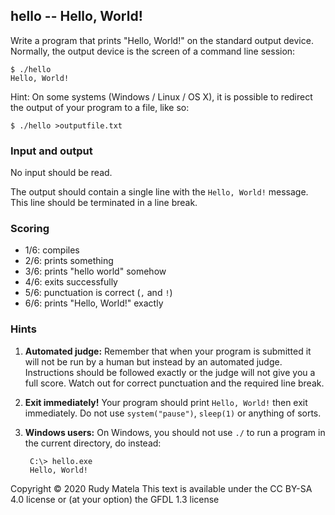 hello -- Hello, World!
----------------------

Write a program that prints "Hello, World!" on the standard output device.
Normally, the output device is the screen of a command line session:

	$ ./hello
	Hello, World!

Hint: On some systems (Windows / Linux / OS X), it is possible to redirect the
output of your program to a file, like so:

	$ ./hello >outputfile.txt


### Input and output

No input should be read.

The output should contain a single line with the `Hello, World!` message.
This line should be terminated in a line break.


### Scoring

* 1/6: compiles
* 2/6: prints something
* 3/6: prints "hello world" somehow
* 4/6: exits successfully
* 5/6: punctuation is correct (`,` and `!`)
* 6/6: prints "Hello, World!" exactly


### Hints

1. __Automated judge:__
	Remember that when your program is submitted
	it will not be run by a human
	but instead by an automated judge.
	Instructions should be followed exactly
	or the judge will not give you a full score.
	Watch out for correct punctuation and the required line break.

1. __Exit immediately!__
	Your program should print `Hello, World!` then exit immediately.
	Do not use `system("pause")`, `sleep(1)` or anything of sorts.

1. __Windows users:__
	On Windows, you should not use `./` to run a program in the current directory,
	do instead:

		C:\> hello.exe
		Hello, World!


Copyright © 2020 Rudy Matela
This text is available under the CC BY-SA 4.0 license
or (at your option) the GFDL 1.3 license
